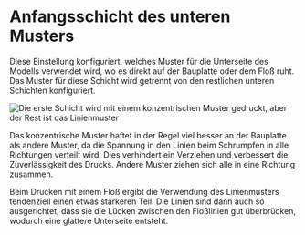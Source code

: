 Anfangsschicht des unteren Musters
====
Diese Einstellung konfiguriert, welches Muster für die Unterseite des Modells verwendet wird, wo es direkt auf der Bauplatte oder dem Floß ruht. Das Muster für diese Schicht wird getrennt von den restlichen unteren Schichten konfiguriert.

![Die erste Schicht wird mit einem konzentrischen Muster gedruckt, aber der Rest ist das Linienmuster](../images/top_bottom_pattern_0.gif)

Das konzentrische Muster haftet in der Regel viel besser an der Bauplatte als andere Muster, da die Spannung in den Linien beim Schrumpfen in alle Richtungen verteilt wird. Dies verhindert ein Verziehen und verbessert die Zuverlässigkeit des Drucks. Andere Muster ziehen sich alle in eine Richtung zusammen.

Beim Drucken mit einem Floß ergibt die Verwendung des Linienmusters tendenziell einen etwas stärkeren Teil. Die Linien sind dann auch so ausgerichtet, dass sie die Lücken zwischen den Floßlinien gut überbrücken, wodurch eine glattere Unterseite entsteht.